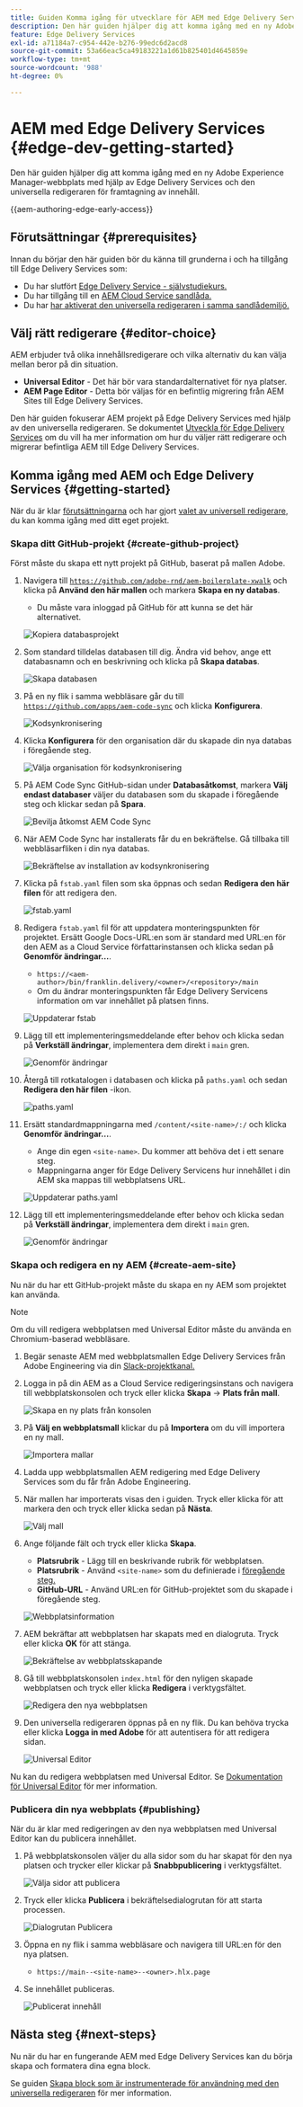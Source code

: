 ```yaml
---
title: Guiden Komma igång för utvecklare för AEM med Edge Delivery Services
description: Den här guiden hjälper dig att komma igång med en ny Adobe Experience Manager-webbplats med hjälp av Edge Delivery Services och den universella redigeraren för innehållsutveckling
feature: Edge Delivery Services
exl-id: a71184a7-c954-442e-b276-99edc6d2acd8
source-git-commit: 53a66eac5ca49183221a1d61b825401d4645859e
workflow-type: tm+mt
source-wordcount: '988'
ht-degree: 0%

---
```


# AEM med Edge Delivery Services {#edge-dev-getting-started}

Den här guiden hjälper dig att komma igång med en ny Adobe Experience Manager-webbplats med hjälp av Edge Delivery Services och den universella redigeraren för framtagning av innehåll.

{{aem-authoring-edge-early-access}}

## Förutsättningar {#prerequisites}

Innan du börjar den här guiden bör du känna till grunderna i och ha tillgång till Edge Delivery Services som:

* Du har slutfört [Edge Delivery Service - självstudiekurs.](/help/edge/developer/tutorial.md)
* Du har tillgång till en [AEM Cloud Service sandlåda.](/help/implementing/cloud-manager/getting-access-to-aem-in-cloud/introduction-sandbox-programs.md)
* Du har [har aktiverat den universella redigeraren i samma sandlådemiljö.](/help/implementing/universal-editor/getting-started.md)

## Välj rätt redigerare {#editor-choice}

AEM erbjuder två olika innehållsredigerare och vilka alternativ du kan välja mellan beror på din situation.

* **Universal Editor** - Det här bör vara standardalternativet för nya platser.
* **AEM Page Editor** - Detta bör väljas för en befintlig migrering från AEM Sites till Edge Delivery Services.

Den här guiden fokuserar AEM projekt på Edge Delivery Services med hjälp av den universella redigeraren. Se dokumentet [Utveckla för Edge Delivery Services](/help/edge/developing.md) om du vill ha mer information om hur du väljer rätt redigerare och migrerar befintliga AEM till Edge Delivery Services.

## Komma igång med AEM och Edge Delivery Services {#getting-started}

När du är klar [förutsättningarna](#prerequisites) och har gjort [valet av universell redigerare,](#editor-choice) du kan komma igång med ditt eget projekt.

### Skapa ditt GitHub-projekt {#create-github-project}

Först måste du skapa ett nytt projekt på GitHub, baserat på mallen Adobe.

1. Navigera till [`https://github.com/adobe-rnd/aem-boilerplate-xwalk`](https://github.com/adobe-rnd/aem-boilerplate-xwalk) och klicka på **Använd den här mallen** och markera **Skapa en ny databas**.

   * Du måste vara inloggad på GitHub för att kunna se det här alternativet.

   ![Kopiera databasprojekt](assets/edge-dev-getting-started/use-template-project.png)

1. Som standard tilldelas databasen till dig. Ändra vid behov, ange ett databasnamn och en beskrivning och klicka på **Skapa databas**.

   ![Skapa databasen](assets/edge-dev-getting-started/create-repo.png)

1. På en ny flik i samma webbläsare går du till [`https://github.com/apps/aem-code-sync`](https://github.com/apps/aem-code-sync) och klicka **Konfigurera**.

   ![Kodsynkronisering](assets/edge-dev-getting-started/configure-code-sync.png)

1. Klicka **Konfigurera** för den organisation där du skapade din nya databas i föregående steg.

   ![Välja organisation för kodsynkronisering](assets/edge-dev-getting-started/code-sync-org.png)

1. På AEM Code Sync GitHub-sidan under **Databasåtkomst**, markera **Välj endast databaser** väljer du databasen som du skapade i föregående steg och klickar sedan på **Spara**.

   ![Bevilja åtkomst AEM Code Sync](assets/edge-dev-getting-started/grant-code-sync-acces.png)

1. När AEM Code Sync har installerats får du en bekräftelse. Gå tillbaka till webbläsarfliken i din nya databas.

   ![Bekräftelse av installation av kodsynkronisering](assets/edge-dev-getting-started/confirmation.png)

1. Klicka på `fstab.yaml` filen som ska öppnas och sedan **Redigera den här filen** för att redigera den.

   ![fstab.yaml](assets/edge-dev-getting-started/fstab.png)

1. Redigera `fstab.yaml` fil för att uppdatera monteringspunkten för projektet. Ersätt Google Docs-URL:en som är standard med URL:en för den AEM as a Cloud Service författarinstansen och klicka sedan på **Genomför ändringar...**.

   * `https://<aem-author>/bin/franklin.delivery/<owner>/<repository>/main`
   * Om du ändrar monteringspunkten får Edge Delivery Servicens information om var innehållet på platsen finns.

   ![Uppdaterar fstab](assets/edge-dev-getting-started/fstab-update.png)

1. Lägg till ett implementeringsmeddelande efter behov och klicka sedan på **Verkställ ändringar**, implementera dem direkt i `main` gren.

   ![Genomför ändringar](assets/edge-dev-getting-started/commit-fstab-changes.png)

1. Återgå till rotkatalogen i databasen och klicka på `paths.yaml` och sedan **Redigera den här filen** -ikon.

   ![paths.yaml](assets/edge-dev-getting-started/paths.png)

1. Ersätt standardmappningarna med `/content/<site-name>/:/` och klicka **Genomför ändringar...**.

   * Ange din egen `<site-name>`. Du kommer att behöva det i ett senare steg.
   * Mappningarna anger för Edge Delivery Servicens hur innehållet i din AEM ska mappas till webbplatsens URL.

   ![Uppdaterar paths.yaml](assets/edge-dev-getting-started/paths-update.png)

1. Lägg till ett implementeringsmeddelande efter behov och klicka sedan på **Verkställ ändringar**, implementera dem direkt i `main` gren.

   ![Genomför ändringar](assets/edge-dev-getting-started/commit-fstab-changes.png)

### Skapa och redigera en ny AEM {#create-aem-site}

Nu när du har ett GitHub-projekt måste du skapa en ny AEM som projektet kan använda.

>[!NOTE]
>
>Om du vill redigera webbplatsen med Universal Editor måste du använda en Chromium-baserad webbläsare.

1. Begär senaste AEM med webbplatsmallen Edge Delivery Services från Adobe Engineering via din [Slack-projektkanal.](/help/edge/docs/slack.md)

1. Logga in på din AEM as a Cloud Service redigeringsinstans och navigera till webbplatskonsolen och tryck eller klicka **Skapa** -> **Plats från mall**.

   ![Skapa en ny plats från konsolen](assets/edge-dev-getting-started/create-site-console.png)

1. På **Välj en webbplatsmall** klickar du på **Importera** om du vill importera en ny mall.

   ![Importera mallar](assets/edge-dev-getting-started/site-templates.png)

1. Ladda upp webbplatsmallen AEM redigering med Edge Delivery Services som du får från Adobe Engineering.

1. När mallen har importerats visas den i guiden. Tryck eller klicka för att markera den och tryck eller klicka sedan på **Nästa**.

   ![Välj mall](assets/edge-dev-getting-started/select-template.png)

1. Ange följande fält och tryck eller klicka **Skapa**.

   * **Platsrubrik** - Lägg till en beskrivande rubrik för webbplatsen.
   * **Platsrubrik** - Använd `<site-name>` som du definierade i [föregående steg.](#create-github-project)
   * **GitHub-URL** - Använd URL:en för GitHub-projektet som du skapade i föregående steg.

   ![Webbplatsinformation](assets/edge-dev-getting-started/create-site-details.png)

1. AEM bekräftar att webbplatsen har skapats med en dialogruta. Tryck eller klicka **OK** för att stänga.

   ![Bekräftelse av webbplatsskapande](assets/edge-dev-getting-started/site-creation-confirmation.png)

1. Gå till webbplatskonsolen `index.html` för den nyligen skapade webbplatsen och tryck eller klicka **Redigera** i verktygsfältet.

   ![Redigera den nya webbplatsen](assets/edge-dev-getting-started/new-site.png)

1. Den universella redigeraren öppnas på en ny flik. Du kan behöva trycka eller klicka **Logga in med Adobe** för att autentisera för att redigera sidan.

   ![Universal Editor](assets/edge-dev-getting-started/universal-editor.png)

Nu kan du redigera webbplatsen med Universal Editor. Se [Dokumentation för Universal Editor](/help/sites-cloud/authoring/universal-editor/authoring.md) för mer information.

### Publicera din nya webbplats {#publishing}

När du är klar med redigeringen av den nya webbplatsen med Universal Editor kan du publicera innehållet.

1. På webbplatskonsolen väljer du alla sidor som du har skapat för den nya platsen och trycker eller klickar på **Snabbpublicering** i verktygsfältet.

   ![Välja sidor att publicera](assets/edge-dev-getting-started/publishing.png)

1. Tryck eller klicka **Publicera** i bekräftelsedialogrutan för att starta processen.

   ![Dialogrutan Publicera](assets/edge-dev-getting-started/publish-confirmation.png)

1. Öppna en ny flik i samma webbläsare och navigera till URL:en för den nya platsen.

   * `https://main--<site-name>--<owner>.hlx.page`

1. Se innehållet publiceras.

   ![Publicerat innehåll](assets/edge-dev-getting-started/published-site.png)

## Nästa steg {#next-steps}

Nu när du har en fungerande AEM med Edge Delivery Services kan du börja skapa och formatera dina egna block.

Se guiden [Skapa block som är instrumenterade för användning med den universella redigeraren](/help/edge/create-block.md) för mer information.
